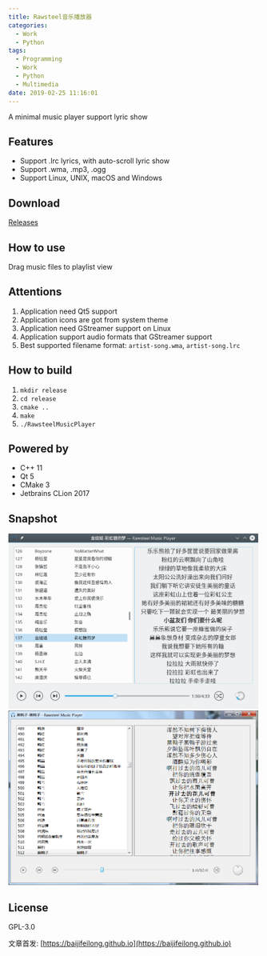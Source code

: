 ```yaml
---
title: Rawsteel音乐播放器
categories:
  - Work
  - Python
tags:
  - Programming
  - Work
  - Python
  - Multimedia
date: 2019-02-25 11:16:01
---
```


A minimal music player support lyric show

## Features

- Support .lrc lyrics, with auto-scroll lyric show
- Support .wma, .mp3, .ogg
- Support Linux, UNIX, macOS and Windows

<!--more-->

## Download

[Releases](https://github.com/baijifeilong/rawsteel-music-player/releases)

## How to use

Drag music files to playlist view

## Attentions

1. Application need Qt5 support
2. Application icons are got from system theme
3. Application need GStreamer support on Linux
4. Application support audio formats that GStreamer support
5. Best supported filename format: `artist-song.wma`, `artist-song.lrc`

## How to build

1. `mkdir release`
2. `cd release`
3. `cmake ..`
4. `make`
5. `./RawsteelMusicPlayer`

## Powered by

- C++ 11
- Qt 5
- CMake 3
- Jetbrains CLion 2017

## Snapshot

<img src="https://raw.githubusercontent.com/baijifeilong/resources/master/rawsteel-music-player/1.png" alt="Snapshot" width="500px"/>
<br/>
<img src="https://raw.githubusercontent.com/baijifeilong/resources/master/rawsteel-music-player/2.png" alt="Snapshot2" width="500px"/>

## License

GPL-3.0

文章首发: [https://baijifeilong.github.io](https://baijifeilong.github.io)
